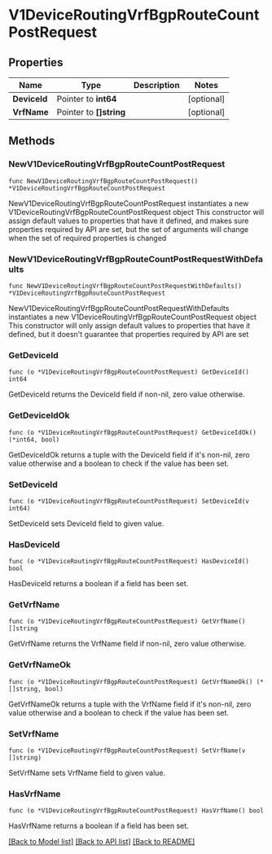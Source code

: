 # V1DeviceRoutingVrfBgpRouteCountPostRequest

## Properties

Name | Type | Description | Notes
------------ | ------------- | ------------- | -------------
**DeviceId** | Pointer to **int64** |  | [optional] 
**VrfName** | Pointer to **[]string** |  | [optional] 

## Methods

### NewV1DeviceRoutingVrfBgpRouteCountPostRequest

`func NewV1DeviceRoutingVrfBgpRouteCountPostRequest() *V1DeviceRoutingVrfBgpRouteCountPostRequest`

NewV1DeviceRoutingVrfBgpRouteCountPostRequest instantiates a new V1DeviceRoutingVrfBgpRouteCountPostRequest object
This constructor will assign default values to properties that have it defined,
and makes sure properties required by API are set, but the set of arguments
will change when the set of required properties is changed

### NewV1DeviceRoutingVrfBgpRouteCountPostRequestWithDefaults

`func NewV1DeviceRoutingVrfBgpRouteCountPostRequestWithDefaults() *V1DeviceRoutingVrfBgpRouteCountPostRequest`

NewV1DeviceRoutingVrfBgpRouteCountPostRequestWithDefaults instantiates a new V1DeviceRoutingVrfBgpRouteCountPostRequest object
This constructor will only assign default values to properties that have it defined,
but it doesn't guarantee that properties required by API are set

### GetDeviceId

`func (o *V1DeviceRoutingVrfBgpRouteCountPostRequest) GetDeviceId() int64`

GetDeviceId returns the DeviceId field if non-nil, zero value otherwise.

### GetDeviceIdOk

`func (o *V1DeviceRoutingVrfBgpRouteCountPostRequest) GetDeviceIdOk() (*int64, bool)`

GetDeviceIdOk returns a tuple with the DeviceId field if it's non-nil, zero value otherwise
and a boolean to check if the value has been set.

### SetDeviceId

`func (o *V1DeviceRoutingVrfBgpRouteCountPostRequest) SetDeviceId(v int64)`

SetDeviceId sets DeviceId field to given value.

### HasDeviceId

`func (o *V1DeviceRoutingVrfBgpRouteCountPostRequest) HasDeviceId() bool`

HasDeviceId returns a boolean if a field has been set.

### GetVrfName

`func (o *V1DeviceRoutingVrfBgpRouteCountPostRequest) GetVrfName() []string`

GetVrfName returns the VrfName field if non-nil, zero value otherwise.

### GetVrfNameOk

`func (o *V1DeviceRoutingVrfBgpRouteCountPostRequest) GetVrfNameOk() (*[]string, bool)`

GetVrfNameOk returns a tuple with the VrfName field if it's non-nil, zero value otherwise
and a boolean to check if the value has been set.

### SetVrfName

`func (o *V1DeviceRoutingVrfBgpRouteCountPostRequest) SetVrfName(v []string)`

SetVrfName sets VrfName field to given value.

### HasVrfName

`func (o *V1DeviceRoutingVrfBgpRouteCountPostRequest) HasVrfName() bool`

HasVrfName returns a boolean if a field has been set.


[[Back to Model list]](../README.md#documentation-for-models) [[Back to API list]](../README.md#documentation-for-api-endpoints) [[Back to README]](../README.md)


